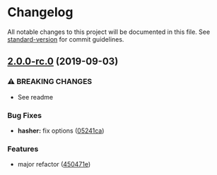 # Changelog

All notable changes to this project will be documented in this file. See [standard-version](https://github.com/conventional-changelog/standard-version) for commit guidelines.

## [2.0.0-rc.0](https://gitlab.com/m03geek/node-object-hash/compare/v1.4.2...v2.0.0-rc.0) (2019-09-03)


### ⚠ BREAKING CHANGES

* See readme

### Bug Fixes

* **hasher:** fix options ([05241ca](https://gitlab.com/m03geek/node-object-hash/commit/05241ca))


### Features

* major refactor ([450471e](https://gitlab.com/m03geek/node-object-hash/commit/450471e))
